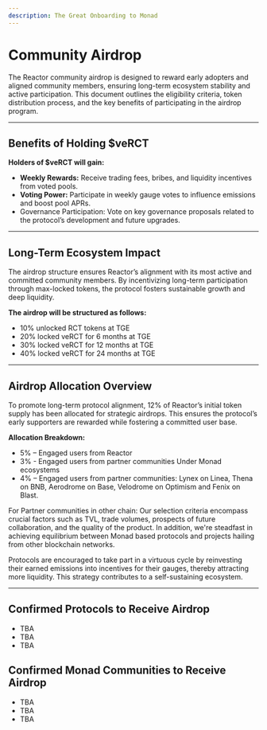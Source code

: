 ```yaml
---
description: The Great Onboarding to Monad
---
```


# Community Airdrop

The Reactor community airdrop is designed to reward early adopters and aligned community members, ensuring long-term ecosystem stability and active participation. This document outlines the eligibility criteria, token distribution process, and the key benefits of participating in the airdrop program.

***

## Benefits of Holding $veRCT <a href="#benefits-of-holding-usdveocx" id="benefits-of-holding-usdveocx"></a>

**Holders of $veRCT will gain:**

* **Weekly Rewards:** Receive trading fees, bribes, and liquidity incentives from voted pools.
* **Voting Power:** Participate in weekly gauge votes to influence emissions and boost pool APRs.
* Governance Participation: Vote on key governance proposals related to the protocol’s development and future upgrades.

***

## Long-Term Ecosystem Impact <a href="#long-term-ecosystem-impact" id="long-term-ecosystem-impact"></a>

The airdrop structure ensures Reactor’s alignment with its most active and committed community members. By incentivizing long-term participation through max-locked tokens, the protocol fosters sustainable growth and deep liquidity.

**The airdrop will be structured as follows:**

* 10% unlocked RCT tokens at TGE
* 20% locked veRCT for 6 months at TGE
* 30% locked veRCT for 12 months at TGE
* 40% locked veRCT for 24 months at TGE

***

## Airdrop Allocation Overview

To promote long-term protocol alignment, 12% of Reactor’s initial token supply has been allocated for strategic airdrops. This ensures the protocol’s early supporters are rewarded while fostering a committed user base.

**Allocation Breakdown:**

* 5% – Engaged users from Reactor
* 3% - Engaged users from partner communities Under Monad ecosystems
* 4% – Engaged users from partner communities: Lynex on Linea, Thena on BNB, Aerodrome on Base, Velodrome on Optimism and Fenix on Blast.

For Partner communities in other chain: Our selection criteria encompass crucial factors such as TVL, trade volumes, prospects of future collaboration, and the quality of the product. In addition, we're steadfast in achieving equilibrium between Monad based protocols and projects hailing from other blockchain networks.

Protocols are encouraged to take part in a virtuous cycle by reinvesting their earned emissions into incentives for their gauges, thereby attracting more liquidity. This strategy contributes to a self-sustaining ecosystem.

***

## Confirmed Protocols to Receive Airdrop

* TBA
* TBA
* TBA

## Confirmed Monad Communities to Receive Airdrop

* TBA
* TBA
* TBA

